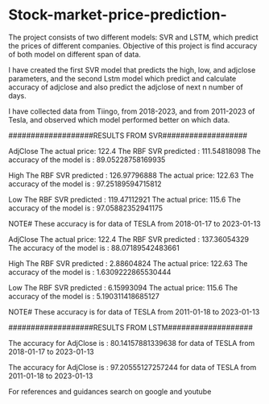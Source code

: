 # Stock-market-price-prediction-
The project consists of two different models: SVR and LSTM, which predict the prices of different companies. Objective of this project is find accuracy of both model on different span of data.

I have created the first SVR model that predicts the high, low, and adjclose parameters, and the second Lstm model which predict and calculate accuracy of adjclose and also predict the adjclose of next n number of days.

I have collected data from Tiingo, from 2018-2023, and from 2011-2023 of Tesla, and observed which model performed better on which data. 


###################RESULTS FROM SVR###################

AdjClose
The actual price: 122.4
The RBF SVR predicted : 111.54818098
The accuracy of the model is : 89.05228758169935

High
The RBF SVR predicted : 126.97796888
The actual price: 122.63
The accuracy of the model is : 97.25189594715812

Low
The RBF SVR predicted : 119.47112921
The actual price: 115.6
The accuracy of the model is : 97.05882352941175

NOTE# These accuracy is for data of TESLA from 2018-01-17 to 2023-01-13

AdjClose
The actual price: 122.4
The RBF SVR predicted : 137.36054329
The accuracy of the model is : 88.07189542483661

High
The RBF SVR predicted : 2.88604824
The actual price: 122.63
The accuracy of the model is : 1.6309222865530444

Low
The RBF SVR predicted : 6.15993094
The actual price: 115.6
The accuracy of the model is : 5.190311418685127

NOTE# These accuracy is for data of TESLA from 2011-01-18 to 2023-01-13


###################RESULTS FROM LSTM###################

The accuracy for AdjClose is : 80.14157881339638 for data of TESLA from 2018-01-17 to 2023-01-13

The accuracy for AdjClose is : 97.20555127257244 for data of TESLA from 2011-01-18 to 2023-01-13

For references and guidances search on google and youtube

